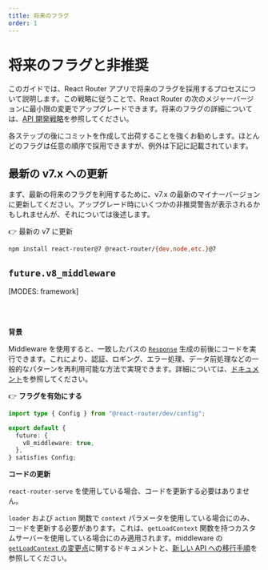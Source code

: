 ```yaml
---
title: 将来のフラグ
order: 1
---
```


# 将来のフラグと非推奨

このガイドでは、React Router アプリで将来のフラグを採用するプロセスについて説明します。この戦略に従うことで、React Router の次のメジャーバージョンに最小限の変更でアップグレードできます。将来のフラグの詳細については、[API 開発戦略](../community/api-development-strategy)を参照してください。

各ステップの後にコミットを作成して出荷することを強くお勧めします。ほとんどのフラグは任意の順序で採用できますが、例外は下記に記載されています。

## 最新の v7.x への更新

まず、最新の将来のフラグを利用するために、v7.x の最新のマイナーバージョンに更新してください。アップグレード時にいくつかの非推奨警告が表示されるかもしれませんが、それについては後述します。

👉 最新の v7 に更新

```sh
npm install react-router@7 @react-router/{dev,node,etc.}@7
```

## `future.v8_middleware`

[MODES: framework]

<br/>
<br/>

**背景**

Middleware を使用すると、一致したパスの [`Response`][Response] 生成の前後にコードを実行できます。これにより、認証、ロギング、エラー処理、データ前処理などの一般的なパターンを再利用可能な方法で実現できます。詳細については、[ドキュメント](../how-to/middleware)を参照してください。

👉 **フラグを有効にする**

```ts filename=react-router.config.ts
import type { Config } from "@react-router/dev/config";

export default {
  future: {
    v8_middleware: true,
  },
} satisfies Config;
```

**コードの更新**

`react-router-serve` を使用している場合、コードを更新する必要はありません。

`loader` および `action` 関数で `context` パラメータを使用している場合にのみ、コードを更新する必要があります。これは、`getLoadContext` 関数を持つカスタムサーバーを使用している場合にのみ適用されます。middleware の [`getLoadContext` の変更点](../how-to/middleware#changes-to-getloadcontextapploadcontext)に関するドキュメントと、[新しい API への移行手順](../how-to/middleware#migration-from-apploadcontext)を参照してください。

[Response]: https://developer.mozilla.org/en-US/docs/Web/API/Response